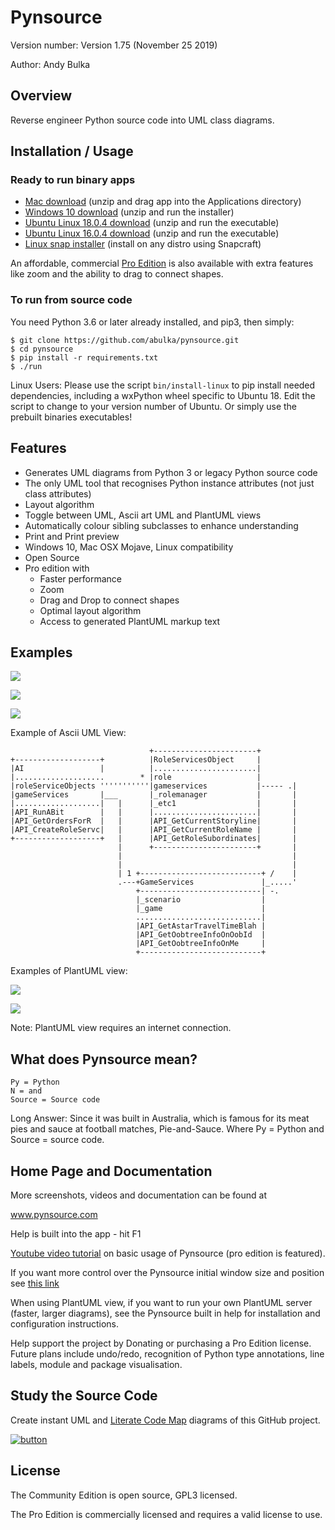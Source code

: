 Pynsource
=========

Version number: Version 1.75 (November 25 2019)

Author: Andy Bulka

Overview
--------

Reverse engineer Python source code into UML class diagrams.

Installation / Usage
--------------------

### Ready to run binary apps ###

 * [Mac download](http://bit.ly/pynsource-mac-1-75) (unzip and drag app into the Applications directory) 
 * [Windows 10 download](http://bit.ly/pynsource-win-1-75) (unzip and run the installer) 
 * [Ubuntu Linux 18.0.4 download](http://bit.ly/pynsource-ubuntu-18-1-75) (unzip and run the executable) 
 * [Ubuntu Linux 16.0.4 download](http://bit.ly/pynsource-ubuntu-16-1-75) (unzip and run the executable) 
 * [Linux snap installer](http://bit.ly/pynsource-snap) (install on any distro using Snapcraft) 
 
An affordable, commercial [Pro Edition](http://pynsource.com/pricing.html) is also available with extra features 
like zoom and the ability to drag to connect shapes.

### To run from source code ###

You need Python 3.6 or later already installed, and pip3, then simply:

    $ git clone https://github.com/abulka/pynsource.git
    $ cd pynsource
    $ pip install -r requirements.txt
    $ ./run

Linux Users: Please use the script `bin/install-linux` to pip install needed dependencies,
including a wxPython wheel specific to Ubuntu 18. Edit the script to change to your version 
number of Ubuntu. Or simply use the prebuilt binaries executables! 

Features
--------

 - Generates UML diagrams from Python 3 or legacy Python source code
 - The only UML tool that recognises Python instance attributes (not just class attributes) 
 - Layout algorithm
 - Toggle between UML, Ascii art UML and PlantUML views
 - Automatically colour sibling subclasses to enhance understanding
 - Print and Print preview
 - Windows 10, Mac OSX Mojave, Linux compatibility
 - Open Source
 - Pro edition with
    - Faster performance
    - Zoom
    - Drag and Drop to connect shapes
    - Optimal layout algorithm
    - Access to generated PlantUML markup text 

Examples
--------

![](https://www.dropbox.com/s/aq4hu3hfdvtxkp8/pynsource-comments.png?raw=1)

![](https://www.dropbox.com/s/3o2p7h6qqf5hbhc/pynsource-zoom-line-edit.png?raw=1)

![](https://www.dropbox.com/s/w183c0vmt8o6qs9/pynsource-drag-drop-connect.png?raw=1)

Example of Ascii UML View:


                                   +-----------------------+
    +-------------------+          |RoleServicesObject     |
    |AI                 |          |.......................|
    |....................        * |role                   |
    |roleServiceObjects '''''''''''|gameservices           |----- .|
    |gameServices       |___       |_rolemanager           |       |
    |...................|   |      |_etc1                  |       |
    |API_RunABit        |   |      |.......................|       |
    |API_GetOrdersForR  |   |      |API_GetCurrentStoryline|       |
    |API_CreateRoleServc|   |      |API_GetCurrentRoleName |       |
    +-------------------+   |      |API_GetRoleSubordinates|       |
                            |      +-----------------------+       |
                            |                                      |
                            |                                      |
                            | 1 +---------------------------+ /    |
                            .---+GameServices               |_.....'
                                +---------------------------| -.
                                |_scenario                  |
                                |_game                      |
                                ............................|
                                |API_GetAstarTravelTimeBlah |
                                |API_GetOobtreeInfoOnOobId  |
                                |API_GetOobtreeInfoOnMe     |
                                +---------------------------+

Examples of PlantUML view:

![](https://www.dropbox.com/s/v6f5t2hohl97hja/pynsource-plantuml-1.png?raw=1)

![](https://www.dropbox.com/s/furf89q7b2brpr0/pynsource-plantuml-2.png?raw=1)

Note: PlantUML view requires an internet connection.
                                    
What does Pynsource mean?
-------------------------

    Py = Python
    N = and
    Source = Source code

Long Answer: Since it was built in Australia, which is famous for its meat pies and sauce
   at football matches, Pie-and-Sauce.  Where Py = Python and Source = source code.
   
Home Page and Documentation
---------------------------

More screenshots, videos and documentation can be found at

www.pynsource.com

Help is built into the app - hit F1

[Youtube video tutorial](https://youtu.be/FEXeDI18LMs) on basic usage of Pynsource (pro edition is featured).

If you want more control over the Pynsource initial window size and position see 
[this link](https://github.com/abulka/pynsource/issues/49#issuecomment-475069439)

When using PlantUML view, if you want to run your own PlantUML server (faster, larger diagrams), see the Pynsource built in help for installation and configuration instructions.  

Help support the project by Donating or purchasing a Pro Edition license.  Future plans include
undo/redo, recognition of Python type annotations, line labels, module and package visualisation.

Study the Source Code
---------------------

Create instant UML and [Literate Code Map](http://bit.ly/lcodemaps) diagrams of this GitHub project.

[![button](https://www.dropbox.com/s/auynuqlfbrrxyhm/open_in_gituml_flat.png?raw=1)](http://localhost:8000/ztree_scratchpad?user=abulka&repo=pynsource&commit=master)

License
-------

The Community Edition is open source, GPL3 licensed.

The Pro Edition is commercially licensed and requires a valid license to use.
  
